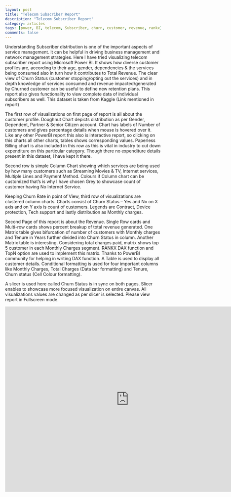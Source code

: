 ```yaml
---
layout: post
title: "Telecom Subscriber Report"
description: "Telecom Subscriber Report"
category: articles
tags: [power, BI, telecom, Subscriber, churn, customer, revenue, rankx]
comments: false
---
```

 Understanding Subscriber distribution is one of the important aspects of service management. It can be helpful in driving business management and network management strategies. Here I have tried visualizing telecom subscriber report using Microsoft Power BI. It shows how diverse customer profiles are, according to their age, gender, dependencies & the services being consumed also in turn how it contributes to Total Revenue. The clear view of Churn Status (customer stopping/opting out the services) and in depth knowledge of services consumed and revenue impacted/generated by Churned customer can be useful to define new retention plans. This report also gives functionality to view complete data of individual subscribers as well. This dataset is taken from Kaggle (Link mentioned in report)


The first row of visualizations on first page of report is all about the customer profile. Doughnut Chart depicts distribution as per Gender, Dependent, Partner & Senior Citizen account. Chart has labels of Number of customers and gives percentage details when mouse is hovered over it. Like any other PowerBI report this also is interactive report, so clicking on this charts all other charts, tables shows corresponding values. Paperless Billing chart is also included in this row as this is vital in industry to cut down expenditure on this particular category. Though there no expenditure details present in this dataset, I have kept it there.


Second row is simple Column Chart showing which services are being used by how many customers such as Streaming Movies & TV, Internet services, Multiple Lines and Payment Method. Colours if Column chart can be customized that’s is why I have chosen Grey to showcase count of customer having No Internet Service.


Keeping Churn Rate in point of View, third row of visualizations are clustered column charts. Charts consist of Churn Status – Yes and No on X axis and on Y axis is count of customers. Legends are Contract, Device protection, Tech support and lastly distribution as Monthly charges.


Second Page of this report is about the Revenue. Single Row cards and Multi-row cards shows percent breakup of total revenue generated. One Matrix table gives bifurcation of number of customers with Monthly charges and Tenure in Years further divided into Churn Status in column. Another Matrix table is interesting. Considering total charges paid, matrix shows top 5 customer in each Monthly Charges segment. RANKX DAX function and TopN option are used to implement this matrix. Thanks to PowerBI community for helping in writing DAX function. A Table is used to display all customer details. Conditional formatting is used for four important columns like Monthly Charges, Total Charges (Data bar formatting) and Tenure, Churn status (Cell Colour formatting).


A slicer is used here called Churn Status is in sync on both pages. Slicer enables to showcase more focused visualization on entire canvas. All visualizations values are changed as per slicer is selected. Please view report in Fullscreen mode.


<iframe width="800" height="600" src="https://app.powerbi.com/view?r=eyJrIjoiNzQyYTQ5MmMtNmQxMC00YTI0LWJkNmQtNGI2ZmM5OTNmYmM0IiwidCI6IjliOTFmNGY2LWVmM2EtNDFkZS1hNWE4LTJkYTZkYjg2MDkxYSJ9" frameborder="0" allowFullScreen="true"></iframe>
